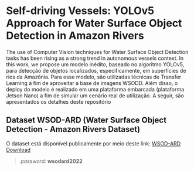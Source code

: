 # Self-driving Vessels: YOLOv5 Approach for Water Surface Object Detection in Amazon Rivers

The use of Computer Vision techniques for Water Surface Object Detection tasks has been rising as a strong trend in autonomous vessels context. In this work, we propose um modelo inédito, baseado no algoritmo YOLOv5, para detecção de objetos localizados, especificamente, em superfícies de rios da Amazônia. Para esse modelo, são utilizadas técnicas de Transfer Learning a fim de aproveitar a base de imagens WSODD.  Além disso, o deploy do modelo é realizado em uma plataforma embarcada (plataforma Jetson Nano) a fim de simular um cenário real de utilização. A seguir, são apresentados os detalhes deste repositório

## Dataset WSOD-ARD (Water Surface Object Detection - Amazon Rivers Dataset)

O dataset está disponível publicamente por meio deste link: [WSOD-ARD Download](https://ueaedubr-my.sharepoint.com/:u:/g/personal/trs_eng17_uea_edu_br/EZymPOCqBTRIvAG5Hfl2MW4BejByGrN72PmM1VPhJHPT9A?e=IC1Wd0)

> *password*: **wsodard2022**

